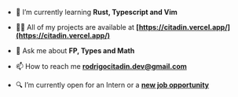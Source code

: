 - 🌱 I’m currently learning **Rust, Typescript and Vim**

- 👨‍💻 All of my projects are available at **[https://citadin.vercel.app/](https://citadin.vercel.app/)**

- 💬 Ask me about **FP, Types and Math**

- 📫 How to reach me **rodrigocitadin.dev@gmail.com**

- 🔍 I’m currently open for an Intern or a **[new job opportunity](https://www.linkedin.com/in/rodrigobcitadin/)**

